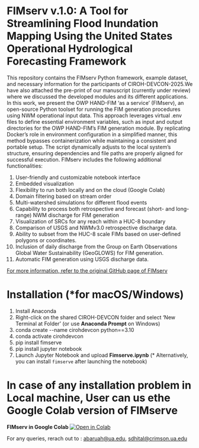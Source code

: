 # FIMserv v.1.0: A Tool for Streamlining Flood Inundation Mapping Using the United States Operational Hydrological Forecasting Framework

This repository contains the FIMserv Python framework, example dataset, and necessary information for the participants of CIROH-DEVCON-2025.We have also attached the pre-print of our manuscript (currently under review) where we discussed the developed modules and its different applications.
  In this work, we present the OWP HAND-FIM ‘as a service’ (FIMserv), an open-source Python toolset for running the FIM generation procedures using NWM operational input data. This approach leverages virtual .env files to define essential environment variables, such as input and output directories for the OWP HAND-FIM’s FIM generation module. By replicating Docker’s role in environment configuration in a simplified manner, this method bypasses containerization while maintaining a consistent and portable setup. The script dynamically adjusts to the local system’s structure, ensuring dependencies and file paths are properly aligned for successful execution. FIMserv includes the following additional functionalities:
1.	User-friendly and customizable notebook interface
2.	Embedded visualization
3.	Flexibility to run both locally and on the cloud (Google Colab)
4.	Domain filtering based on stream order
5.	Multi-watershed simulations for different flood events
6.	Capability to process both retrospective and forecast (short- and long-range) NWM discharge for FIM generation
7.	Visualization of SRCs for any reach within a HUC-8 boundary
8.	Comparison of USGS and NWMv3.0 retrospective discharge data.
9.	Ability to subset from the HUC-8 scale FIMs based on user-defined polygons or coordinates. 
10.	Inclusion of daily discharge from the Group on Earth Observations Global Water Sustainability (GeoGLOWS) for FIM generation.
11.	 Automatic FIM generation using USGS discharge data.

[For more information, refer to the original GitHub page of FIMserv](https://github.com/sdmlua/FIMserv)

# Installation (*for macOS/Windows)
1) Install Anaconda
2) Right-click on the shared CIROH-DEVCON folder and select ‘New Terminal at Folder’ (or use **Anaconda Prompt** on Windows)
3) conda create --name cirohdevcon python==3.10
4) conda activate cirohdevcon
5) pip install fimserve
6) pip install jupyter notebook
7) Launch Jupyter Notebook and upload **Fimserve.ipynb**
(* Alternatively, you can install `fimserve` after launching the notebook)

# In case of any installation problem in Local machine, User can us ethe Google Colab version of FIMserve

**FIMserv in Google Colab** [![Open in Colab](https://colab.research.google.com/assets/colab-badge.svg)](https://colab.research.google.com/drive/1pXWiFKi_vWEq1jxfmFuXVYfDMmfXu0r2)


For any queries, rerach out to : abaruah@ua.edu, sdhital@crimson.ua.edu
